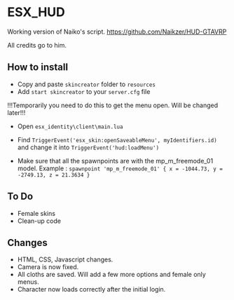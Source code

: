 # ESX_HUD
Working version of Naiko's script.
https://github.com/Naikzer/HUD-GTAVRP

All credits go to him.

## How to install

* Copy and paste ```skincreator``` folder to ```resources```
* Add ```start skincreator``` to your ```server.cfg``` file

!!!Temporarily you need to do this to get the menu open. Will be changed later!!!
* Open ```esx_identity\client\main.lua```
* Find ```TriggerEvent('esx_skin:openSaveableMenu', myIdentifiers.id)``` and change it into ```TriggerEvent('hud:loadMenu')```

* Make sure that all the spawnpoints are with the mp_m_freemode_01 model.
 Example : ```spawnpoint 'mp_m_freemode_01' { x = -1044.73, y = -2749.13, z = 21.3634 }```
 
## To Do
* Female skins
* Clean-up code

## Changes
* HTML, CSS, Javascript changes.
* Camera is now fixed.
* All cloths are saved. Will add a few more options and female only menus.
* Character now loads correctly after the initial login.
